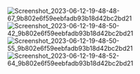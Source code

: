 ![Screenshot_2023-06-12-19-48-48-67_9b802e6f59eebfadb93b18d42bc2bd21](https://github.com/amitshr6779/Devops-Learnings/assets/84858868/70e6ec0c-18e5-4260-b000-e2359d44811a)
![Screenshot_2023-06-12-19-48-50-42_9b802e6f59eebfadb93b18d42bc2bd21](https://github.com/amitshr6779/Devops-Learnings/assets/84858868/52353436-367d-4ad6-8bea-c01415db85c5)
![Screenshot_2023-06-12-19-48-50-55_9b802e6f59eebfadb93b18d42bc2bd21](https://github.com/amitshr6779/Devops-Learnings/assets/84858868/99359b59-01d8-4382-8d1f-f269229b4a11)
![Screenshot_2023-06-12-19-48-52-64_9b802e6f59eebfadb93b18d42bc2bd21](https://github.com/amitshr6779/Devops-Learnings/assets/84858868/f3a36f4c-2504-4b5c-bb2a-a29d36827a39)
